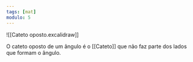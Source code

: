 ```yaml
---
tags: [mat]
modulo: 5
---
```


![[Cateto oposto.excalidraw]]

O cateto oposto de um ângulo é o [[Cateto]] que não faz parte dos lados que formam o ângulo.